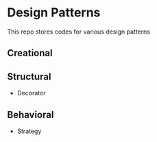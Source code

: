# Design Patterns
This repo stores codes for various design patterns

## Creational  

## Structural
- Decorator

## Behavioral
- Strategy
